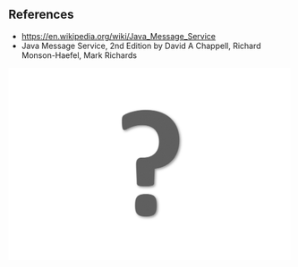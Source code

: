 ## References
* https://en.wikipedia.org/wiki/Java_Message_Service
* Java Message Service, 2nd Edition by David A Chappell, Richard Monson-Haefel, Mark Richards


![](image/Questions.png)